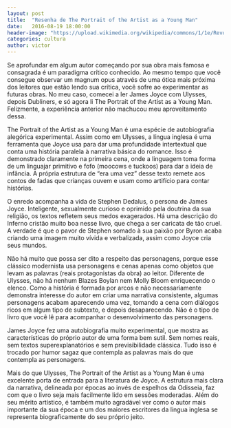 ```yaml
---
layout: post
title:  "Resenha de The Portrait of the Artist as a Young Man"
date:   2016-08-19 18:00:00
header-image: "https://upload.wikimedia.org/wikipedia/commons/1/1e/Revolutionary_Joyce_Better_Contrast.jpg"
categories: cultura
author: victor
---
```

Se aprofundar em algum autor começando por sua obra mais famosa e consagrada é um paradigma crítico conhecido. Ao mesmo tempo que você consegue observar um magnum opus através de uma ótica mais próxima dos leitores que estão lendo sua crítica, você sofre ao experimentar as futuras obras. No meu caso, comecei a ler James Joyce com Ulysses, depois Dubliners, e só agora li The Portrait of the Artist as a Young Man. Felizmente, a experiência anterior não machucou meu aproveitamento dessa.
<!--break-->

The Portrait of the Artist as a Young Man é uma espécie de autobiografia alegórica experimental. Assim como em Ulysses, a língua inglesa é uma ferramenta que Joyce usa para dar uma profundidade intertextual que conta uma história paralela à narrativa básica do romance. Isso é demonstrado claramente na primeira cena, onde a linguagem toma forma de um linguajar primitivo e fofo (moocows e tuckoos) para dar a ideia de infância. A própria estrutura de “era uma vez” desse texto remete aos contos de fadas que crianças ouvem e usam como artifício para contar histórias.

O enredo acompanha a vida de Stephen Dedalus, o persona de James Joyce. Inteligente, sexualmente curioso e oprimido pela doutrina da sua religião, os textos refletem seus medos exagerados. Há uma descrição do Inferno cristão muito boa nesse livro, que chega a ser caricata de tão cruel. A verdade é que o pavor de Stephen somado à sua paixão por Byron acaba criando uma imagem muito vívida e verbalizada, assim como Joyce cria seus mundos.

Não há muito que possa ser dito a respeito das personagens, porque esse clássico modernista usa personagens e cenas apenas como objetos que levam as palavras (reais protagonistas da obra) ao leitor. Diferente de Ulysses, não há nenhum Blazes Boylan nem Molly Bloom enriquecendo o elenco. Como a história é formada por arcos e não necessariamente demonstra interesse do autor em criar uma narrativa consistente, algumas personagens acabam aparecendo uma vez, tomando a cena com diálogos ricos em algum tipo de subtexto, e depois desaparecendo. Não é o tipo de livro que você lê para acompanhar o desenvolvimento das personagens.

James Joyce fez uma autobiografia muito experimental, que mostra as características do próprio autor de uma forma bem sutil. Sem nomes reais, sem textos superexplanatórios e sem previsibilidade clássica. Tudo isso é trocado por humor sagaz que contempla as palavras mais do que contempla as personagens.

Mais do que Ulysses, The Portrait of the Artist as a Young Man é uma excelente porta de entrada para a literatura de Joyce. A estrutura mais clara da narrativa, delineada por épocas ao invés de espelhos da Odisseia, faz com que o livro seja mais facilmente lido em sessões moderadas. Além do seu mérito artístico, é também muito agradável ver como o autor mais importante da sua época e um dos maiores escritores da língua inglesa se representa biograficamente do seu próprio jeito.
